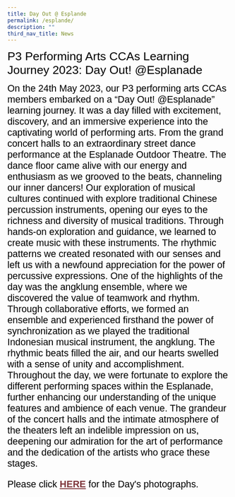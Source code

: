 ```yaml
---
title: Day Out @ Esplande
permalink: /esplande/
description: ""
third_nav_title: News
---
```

<span style="font-size:20.0pt;font-family:Arial;color:black">P3 Performing Arts CCAs Learning Journey 2023: Day Out! @Esplanade 

<span style="font-size:16.0pt;font-family:Arial;color:black">
On the 24th May 2023, our P3 performing arts CCAs members embarked on a “Day Out! @Esplanade” learning journey. It was a day filled with excitement, discovery, and an immersive experience into the captivating world of performing arts. From the grand concert halls to an extraordinary street dance performance at the Esplanade Outdoor Theatre. The dance floor came alive with our energy and enthusiasm as we grooved to the beats, channeling our inner dancers! Our exploration of musical cultures continued with explore traditional Chinese percussion instruments, opening our eyes to the richness and diversity of musical traditions. Through hands-on exploration and guidance, we learned to create music with these instruments. The rhythmic patterns we created resonated with our senses and left us with a newfound appreciation for the power of percussive expressions. One of the highlights of the day was the angklung ensemble, where we discovered the value of teamwork and rhythm. Through collaborative efforts, we formed an ensemble and experienced firsthand the power of synchronization as we played the traditional Indonesian musical instrument, the angklung. The rhythmic beats filled the air, and our hearts swelled with a sense of unity and accomplishment. Throughout the day, we were fortunate to explore the different performing spaces within the Esplanade, further enhancing our understanding of the unique features and ambience of each venue. The grandeur of the concert halls and the intimate atmosphere of the theaters left an indelible impression on us, deepening our admiration for the art of performance and the dedication of the artists who grace these stages. <br>

<span style="font-size:16.0pt;font-family:Arial;color:black">Please click <a style="box-sizing: border-box; background-color: transparent; cursor: pointer; transition: all 0.25s ease-in-out 0s; color: rgb(128, 56, 61);" rel="noopener noreferrer" target="_blank" href="https://heyzine.com/flip-book/27b1c7c7fb.html"><b>HERE</b></a> for the Day's photographs.</span></span></span>